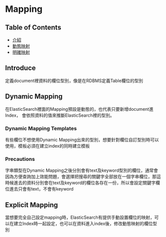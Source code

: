 # Mapping

## Table of Contents
- [介紹](#introduce)
- [動態映射](#dynamic-mapping)
- [明確映射](#explicit-mapping)
## Introduce
定義document裡資料的欄位型別，像是在RDBMS定義Table欄位的型別

## Dynamic Mapping
在ElasticSearch裡面的Mapping預設是動態的，也代表只要新增document進Index，
會依照資料的值來推斷ElasticSearch裡的型別。

### Dynamic Mapping Templates
有些欄位不想使用Dynamic Mapping出來的型別，想要針對欄位自訂型別時可以使用，模板必須在建立index的同時建立模板

### Precautions
字串類型在Dynamic Mapping之後分別會有text及keyword型別的欄位，通常會因為方便查詢加上效能問題，會選擇把搜尋的關鍵字全部放在一個字串欄位，那這時候進去的資料分別會在text及keyword的欄位各存在一份，所以會設定關鍵字欄位進去只會有text，不會有keyword

## Explicit Mapping
當想要完全自己設定mapping時，ElasticSearch有提供手動設置欄位的映射，可以在建立Index時一起設定，也可以在資料進入index後，修改動態映射的欄位型別

